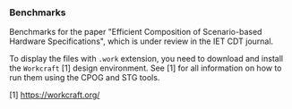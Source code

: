 ### Benchmarks

Benchmarks for the paper "Efficient Composition of Scenario-based Hardware Specifications", which is under review in the IET CDT journal.

To display the files with `.work` extension, you need to download and install the `Workcraft` [1] design environment. See [1] for all information on how to run them using the CPOG and STG tools.

[1] https://workcraft.org/
